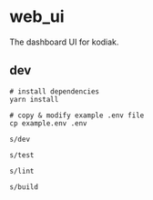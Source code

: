 # web_ui

The dashboard UI for kodiak.

## dev

```console
# install dependencies
yarn install

# copy & modify example .env file
cp example.env .env

s/dev

s/test

s/lint

s/build
```
